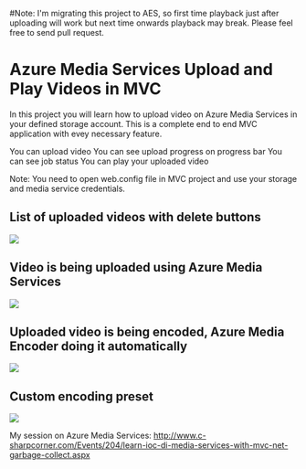 #Note: I'm migrating this project to AES, so first time playback just after uploading will work but next time onwards playback may break. Please feel free to send pull request.

# Azure Media Services Upload and Play Videos in MVC

In this project you will learn how to upload video on Azure Media Services in your defined storage account. This is a complete end to end MVC application with evey necessary feature.

You can upload video
You can see upload progress on progress bar
You can see job status
You can play your uploaded video

Note: You need to open web.config file in MVC project and use your storage and media service credentials.

## List of uploaded videos with delete buttons
<img src="https://github.com/itorian/Azure-Media-Services---Upload-and-Play-Videos-in-MVC/blob/master/AzureMediaServices/Slide/video-list-play.png"/>

## Video is being uploaded using Azure Media Services
<img src="https://github.com/itorian/Azure-Media-Services---Upload-and-Play-Videos-in-MVC/blob/master/AzureMediaServices/Slide/upload-inprogress.png"/>

## Uploaded video is being encoded, Azure Media Encoder doing it automatically
<img src="https://github.com/itorian/Azure-Media-Services---Upload-and-Play-Videos-in-MVC/blob/master/AzureMediaServices/Slide/encoding-completed.png"/>

## Custom encoding preset
<img src="https://github.com/itorian/Azure-Media-Services---Upload-and-Play-Videos-in-MVC/blob/master/AzureMediaServices/Slide/custom-preset.png"/>

My session on Azure Media Services: http://www.c-sharpcorner.com/Events/204/learn-ioc-di-media-services-with-mvc-net-garbage-collect.aspx
